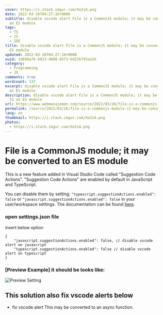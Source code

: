 ```yaml
---
cover: https://i.stack.imgur.com/Xo2sA.png
date: 2022-03-26T04:27:16+0000
subtitle: disable vscode alert File is a CommonJS module; it may be converted to
  an ES module
tags:
  - TS
  - JS
  - IDE
title: disable vscode alert File is a CommonJS module; it may be converted to an
  ES module
updated: 2022-03-26T04:27:16+0000
uuid: 1d699a76-b023-4888-85f3-bd25b793aa3d
category:
  - Programming
  - JS
comments: true
wordcount: 137
excerpt: disable vscode alert File is a CommonJS module; it may be converted to
  an ES module
description: disable vscode alert File is a CommonJS module; it may be converted
  to an ES module
url: https://www.webmanajemen.com/source/2022/03/26/file-is-a-commonjs-module-it-may-be-converted-to-an-es-module.html
permalink: /source/2022/03/26/file-is-a-commonjs-module-it-may-be-converted-to-an-es-module.html
lang: en
thumbnail: https://i.stack.imgur.com/Xo2sA.png
photos:
  - https://i.stack.imgur.com/Xo2sA.png
---
```


# File is a CommonJS module; it may be converted to an ES module
This is a new feature added in Visual Studio Code called "Suggestion Code Actions". "Suggestion Code Actions" are enabled by default in JavaScript and TypeScript.

You can disable them by setting: `"typescript.suggestionActions.enabled": false` or `"javascript.suggestionActions.enabled": false` in your user/workspace settings. The documentation can be found [here](https://code.visualstudio.com/docs/getstarted/settings).

### open settings.json file
insert below option
```jsonc
{
    "javascript.suggestionActions.enabled": false, // disable vscode alert on javascript
    "typescript.suggestionActions.enabled": false // disable vscode alert on typescript
}
```

### [Preview Example] it should be looks like:
![Preview Setting](https://i.stack.imgur.com/2AUwp.png)

## This solution also fix vscode alerts below
- fix vscode alert This may be converted to an async function.